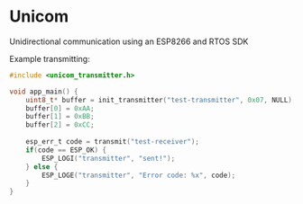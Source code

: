 # Unicom
Unidirectional communication using an ESP8266 and RTOS SDK

Example transmitting:
```c
#include <unicom_transmitter.h>

void app_main() {
    uint8_t* buffer = init_transmitter("test-transmitter", 0x07, NULL);
    buffer[0] = 0xAA;
    buffer[1] = 0xBB;
    buffer[2] = 0xCC;
    
    esp_err_t code = transmit("test-receiver");
    if(code == ESP_OK) {
        ESP_LOGI("transmitter", "sent!");
    } else {
        ESP_LOGE("transmitter", "Error code: %x", code);
    }
}
```
